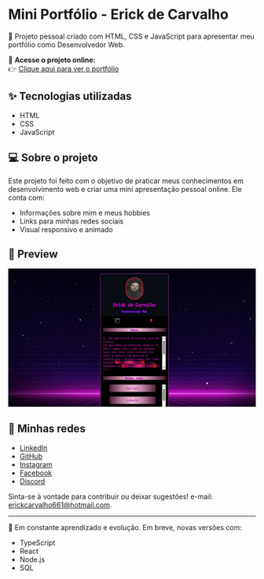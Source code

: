 # Mini Portfólio - Erick de Carvalho

🚀 Projeto pessoal criado com HTML, CSS e JavaScript para apresentar meu portfólio como Desenvolvedor Web.

🔗 **Acesse o projeto online:**  
👉 [Clique aqui para ver o portfólio](https://erickao-120hzz.github.io/mini-portfolio/)

## ✨ Tecnologias utilizadas

- HTML
- CSS
- JavaScript

## 💻 Sobre o projeto

Este projeto foi feito com o objetivo de praticar meus conhecimentos em desenvolvimento web e criar uma mini apresentação pessoal online. Ele conta com:

- Informações sobre mim e meus hobbies
- Links para minhas redes sociais
- Visual responsivo e animado

## 📸 Preview

![Preview do Projeto](./src/imagens/preview-portfolio.jpg)

## 📱 Minhas redes

- [LinkedIn](https://www.linkedin.com/in/erick-carvalho-394860243/)
- [GitHub](https://github.com/erickao-120hzz)
- [Instagram](https://www.instagram.com/erickzdv)
- [Facebook](https://www.facebook.com/ErickCarvalho26)
- [Discord](https://discord.com/invite/YfDZbKJVt5)

Sinta-se à vontade para contribuir ou deixar sugestões! e-mail: erickcarvalho661@hotmail.com.

---

🧠 Em constante aprendizado e evolução. Em breve, novas versões com:

- TypeScript
- React
- Node.js
- SQL

